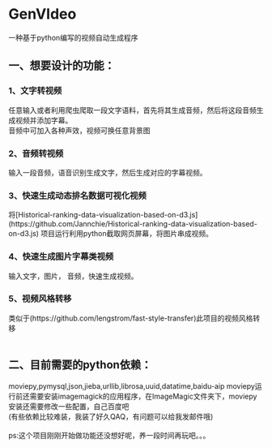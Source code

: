 # GenVIdeo
一种基于python编写的视频自动生成程序<br>
<h2>一、想要设计的功能：</h2>
<h3>1、文字转视频</h3>
 任意输入或者利用爬虫爬取一段文字语料，首先将其生成音频，然后将这段音频生成视频并添加字幕。<br>
 音频中可加入各种声效，视频可换任意背景图<br>
<h3>2、音频转视频</h3>
输入一段音频，语音识别生成文字，然后生成对应的字幕视频。<br>
<h3>3、快速生成动态排名数据可视化视频</h3>
将[Historical-ranking-data-visualization-based-on-d3.js](https://github.com/Jannchie/Historical-ranking-data-visualization-based-on-d3.js)
项目运行利用python截取网页屏幕，将图片串成视频。
<h3>4、快速生成图片字幕类视频</h3>
输入文字，图片， 音频，快速生成视频。
<h3>5、视频风格转移</h3>
类似于(https://github.com/lengstrom/fast-style-transfer)此项目的视频风格转移
<br>
<br>
<h2>二、目前需要的python依赖：</h2>
moviepy,pymysql,json,jieba,urllib,librosa,uuid,datatime,baidu-aip
moviepy运行前还需要安装imagemagick的应用程序，在ImageMagic文件夹下，moviepy安装还需要修改一些配置，自己百度吧<br>
(有些依赖比较难装，我装了好久QAQ，有问题可以给我发邮件哦)<br><br>
ps:这个项目刚刚开始做功能还没想好呢，养一段时间再玩吧。。。